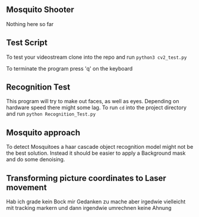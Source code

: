 ## Mosquito Shooter

Nothing here so far

## Test Script
To test your videostream clone into the repo and run  `python3 cv2_test.py` 

To terminate the program press 'q' on the keyboard

## Recognition Test

This program will try to make out faces, as well as eyes. Depending on hardware speed there might some lag. To run `cd` into the project directory and run `python Recognition_Test.py` 

## Mosquito approach 

To detect Mosquitoes a haar cascade object recognition model might not be the best solution. Instead it should be easier to apply a Background mask and do some denoising. 

## Transforming picture coordinates to Laser movement

Hab ich grade kein Bock mir Gedanken zu mache aber irgedwie vielleicht mit tracking markern und dann
irgendwie umrechnen keine Ahnung